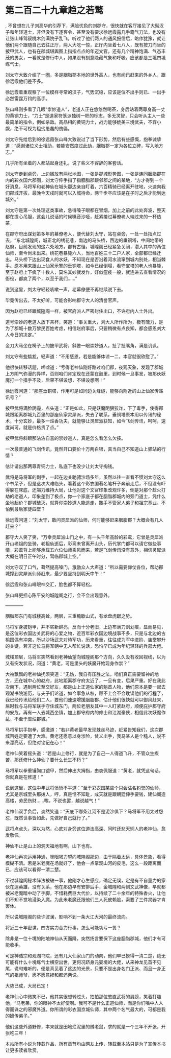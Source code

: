 # 第二百二十九章趋之若鹜
,  不曾想在儿子刘高华的引荐下，满脸忧色的刘郡守，很快就在客厅接见了大髯汉子和年轻道士，非但没有下逐客令，甚至没有要求徐远霞露几手霸气刀法，也没有让张山峰驾驭桃木剑满院子乱飞，听过了他们两人的通风报信后，略作犹豫，就让他们两个跟随自己去往正厅，两人大吃一惊，正厅内坐着七八人，既有按刀而坐的披甲武人，也有在郡城堪舆图上指指点点的年迈文官，还有几个精神饱满、气态丰茂的男女，一看就是修行中人，如果没有刻意隐藏气象和呼吸，应该都是三境四境练气士。
   刘太守大致介绍了一圈，多是胭脂郡本地的世外高人，也有闻讯赶来的外乡人，跟徐远霞他们差不多。
   徐远霞着重观察了一位模样寻常的汉子，气势沉稳，应该是位不出手则已、一出手必然雷霆万钧的高手。
   张山峰则多看了几眼“崇妙道人”，老道人正在悠悠然喝茶，身后站着两尊身高一丈的黄铜力士，“力士”是道家符箓派独树一帜的标志，多无灵智，只会听从主人一些最简单的指令，例如杀敌。高品相的黄铜力士，战力能够媲美三境武夫，不容小觑，绝不可视为粗劣愚蠢的傀儡。
   刘太守先给后到的徐远霞张山峰大致说过了当下形势，然后有些感慨，抱拳诚挚道：“感谢诸位义士相助，若能安然度过此劫，胭脂郡一定为各位立碑，写入地方志。”
   几乎所有坐着的人都站起身还礼，说了些义不容辞的客套话。
   刘太守走到桌旁，上边搁放有两张地图，一张是郡城形势图，一张是连同胭脂郡在内的彩衣国六郡图，刘太守伸手指了指胭脂郡跟邻郡之间的某地，“方才得到一个好消息，马将军和老神仙在城头那边亲自盯着，六百精骑已经离开驻地，火速向我们郡城开拔，最晚今天戌时就可以入城待命，两千步卒应该是在子时之后才能到达城外。”
   刘太守是第一次处理这类事故，急得嗓子眼都在冒烟，加上之前的此处奔波，整天都在提心吊胆，这会儿说话的时候嗓音沙哑，赶紧接过幕僚老人端过来的一杯热茶，
   在郡守府出谋划策多年的幕僚老人，便代替刘太守，站在桌旁，一处一处指点过去，“东北城隍阁，城正北的绣花巷，南边的马头桥，西边的垂铜塔，中间地带的赵府，目前发现的这六处地方，都有古怪，城隍阁已经紧急关闭，潜入其中的两位仙师，至今尚未出来。绣花巷暴毙六人，当地百姓三十二户人家，全部都已经迁出。马头桥下边出现食人的水妖，不知现在是否沿着河水流窜到城内别处，相当棘手。原本用来跟山上仙家示警的垂铜塔，如今已经倒塌，看守宝塔的老人也暴毙，至于赵府上下疯了十数人，莫名其妙就发作，好似瘟疫一般，就连进去查看情况的衙役，都疯了两个，以至于我们……”
   说到这里，刘太守轻轻咳嗽一声，老幕僚便不再继续说下去。
   毕竟传出去，不太好听，可能会影响郡守大人的清誉官声。
   因为赵府已经跟城隍阁一样，被官府派人严密封住出口，不许府内人士外出。
   道号崇妙的老道人放下茶杯，笑道：“事关重大，刘大人所作所为，极有魄力，是为了郡城十数万黎民百姓考虑，相信赵府事后，只要稍微有点良知，都会感恩刘大人今日的决定。”
   金刀大马坐在椅子上的披甲武将，斜瞥一眼崇妙道人，扯了扯嘴角，满是讥讽。
   刘太守有些尴尬，轻声道：“不用感恩，若是能够体谅一二，本官就很欣慰了。”
   他很快转移话题，唏嘘道：“亏得老神仙刚好路过咱们郡，夜观天象，发现了郡城上方阴气弥漫的异样，否则咱们肯定现在还蒙在鼓里，到时候一旦事发，被那伙妖魔打一个措手不及，后果不堪设想，不堪设想啊！”
   徐远霞问道：“那座垂铜塔，作用可是如同边关烽燧，能够向附近的山上仙家传递讯号？”
   披甲武将满脸阴霾，点头道：“正是如此，只是妖魔阴狠狡诈，下了毒手，使得郡城跟距离郡城九百里的那座仙家灵犀派，失去了联系，垂铜塔原本用以传讯的秘术，十分玄妙，最多一炷香功夫，就能够让灵犀派获知，如今飞剑传讯，呵呵，速度尚可，就是价格贵了点。”
   披甲武将斜眼那沾沾自喜的崇妙道人，真是怎么看怎么欠揍。
   一次最普通的飞剑传讯，竟然开口要价十万两白银，真当自己不知道山上驿站的行情？
   估计请出那两尊青铜力士，私底下也没少让刘太守掏钱。
   武将是马将军的副手，一起在边关驰骋沙场多年，虽然以往一直看不惯刘太守这么个书呆子，但是这次大难临头，看着这个彩衣国著名笔杆子奔前走后，不但没有吓得躲在床底，还竭力维持大局，让他对这个文官印象改观许多，倒是对那个趁火打劫的老道人，印象差到了极点，你一个家底子都在胭脂郡城内的旁门道士，凭什么坐地起价？郡城破灭，就算你崇妙道人能逃走，撒手不管家人弟子和祖宗基业，不怕到最后家徒四壁？
   徐远霞问道：“刘太守，敢问灵犀派的仙师，何时能够赶来胭脂郡？大概会有几人赶来？”
   郡守大人笑了笑，“万幸灵犀派山门之中，有一头千年高龄的彩鸾，它曾是灵犀派开山老祖的坐骑，老祖仙逝后，彩鸾未曾离开山头，历代掌门都可以请它做些事情，彩鸾背上能够承载五六位仙师乘风而来，若是飞剑传讯没有意外，相信灵犀派大概在明日正午时分，驾临郡城上空。”
   刘太守叹了口气，蓦然提高嗓门，激励众人大声道：“所以需要仰仗各位，帮助郡城撑到灵犀派仙师赶来，最少要坚持到明天中午！”
   徐远霞和张山峰眼神交汇，脸色都不算轻松。
   张山峰更担心陈平安的城隍阁之行，会不会出现意外。
   ————
   胭脂郡东门有城楼高耸，两层，三重檐歇山式，有龙盘虎踞之势。
   马将军身披铠甲，并不崭新鲜亮，反而十分老旧，上边布满刀剑划痕，显而易见，是这位彩衣国边关武将的心爱之物，近百年彩衣国边境战事不多，只是与北边的古榆国偶有冲突，所以沙场武夫对待军功，历来看重，往往成为军中进阶、庙堂攀升的关键，若非这位马将军朝中无人帮忙说话，恐怕早已成为年纪轻轻的兵部大佬。
   城楼顶层，马将军突然看到老神仙望向城隍阁那个方向，久久没有收回视线，以为又有突发状况，问道：“黄老，可是里头的妖魔开始现身作祟？”
   大袖飘飘的老神仙抚须笑道：“无妨，我自有压胜之法，咱们真正需要留神的地方，还在城中心的赵府，此地距离郡守府太近了，一旦有变，后果严重。好在我此次南下，遇到两位至交好友，都是山上正道仙家的魁首人物，他们原本是要一起去观湖书院游历，与夫子们论道，如今事急从权，顾不上会不会耽误他们的行程了，我已经传讯给他们二人，要他们速速增援胭脂郡，估计他们很快就可以御风赶来，届时我与马将军联手守住城东门，两位老朋友其中一人盯紧赵府，顺便庇护郡守府的安危，再有一人去城西坐镇，加上郡守府内的修士和江湖豪侠，相信此次妖魔作乱，不至于糜烂郡城。”
   马将军拱手抱拳，感激道：“若非黄老最早发现蛛丝马迹，赶紧告知我们，这次郡城百姓定要遭了大难。黄老还愿意以身涉险，仗义出手，我马某人是个糙人，说不来漂亮话，但绝对铭记在心！”
   老神仙笑着摇头道：“若是山上修行，就是为了自己一人得道飞升，不管众生疾苦，那还修什么神仙？要什么长生不朽？”
   马将军以拳重锤胸口铠甲，然后伸出大拇指，由衷佩服道：“黄老，就凭这句话，你就真是在修道！”
   说到这里，这位中年武将愤愤不平道：“至于彩衣国某些个只会沽名钓誉的仙师，尤其是京城里头那拨人，哼，真是恬不知耻，成天就是跟朝廷伸手要钱，建仙阁造高楼，劳民伤财……唉，不说也罢，越说越气！”
   老神仙双手负后，淡然笑道：“天底下哪条江河不是泥沙俱下？马将军不用太过怨怼，既然世事皆如此，先做好自己就行了。”
   武将点点头，深以为然，心底对身旁这位道法高深、同时还悲天悯人的老神仙，愈发敬佩。
   神仙不止是山上的洞天福地有啊，山下也有。
   老神仙再次运用神通，眯眼竭力望向城隍阁那边，由于隔着太远，具体景象，看得模糊不清。若是米老魔在场就好了，他会一点掌观山河的皮毛，这么一段距离而已，应该可以看得一清二楚。
   不过城隍阁秘术阵法被破一事，他刚才心生感应，确定无误，定是有不自量力的家伙在逞英雄，没有关系，他在那边早有安排后手，金城隍和两侧文武神像，早就都被米老魔暗中动了手脚，不惜耗费巨大代价，以持续了二十余年的特殊香火，让他们不知不觉地浸染入魔。为此米老魔还跟他们三人死皮赖脸，索要了三件灵器才肯罢休。
   所以说城隍阁的些许波澜，影响不到一条大江大河的最终流向。
   将近三十年密谋，四方实力合力行事，怎么可能功亏一篑？
   除非是一位十境的陆地神仙从天而降，突然扬言要保下这座胭脂郡城，他们才有可能收手。
   可是神诰宗和观湖书院，还有几大仙家山门的动向，他们早已摸得一清二楚，绝无可能有什么十境练气士横空出世，更何况跻身元婴境的大佬，从来神龙见首不见尾，说句难听的，便是真见着了这边的光景，只要不是出身名门正派、而且一身正气的祖师爷，愿不愿意掺和都还两说。
   大势已成，大局已定！
   老神仙心中微笑不已，他其实很想转过头，拍拍那位憨直武将的肩膀，笑着打趣他，“马老弟，你的眼神不太好使啊。我可不是什么正道仙师，而是你们嘴中人人得而诛之的邪魔外道。你所谓的彩衣国京城仙师，其中两个名气最大的，可都是我的嫡传弟子。”
   他们这些外道野修，本来就是田地烂泥里的贼老鼠，求的就是一个三年不开张，开张吃三年！
  本站所有小说为转载作品，所有章节均由网友上传，转载至本站只是为了宣传本书让更多读者欣赏。